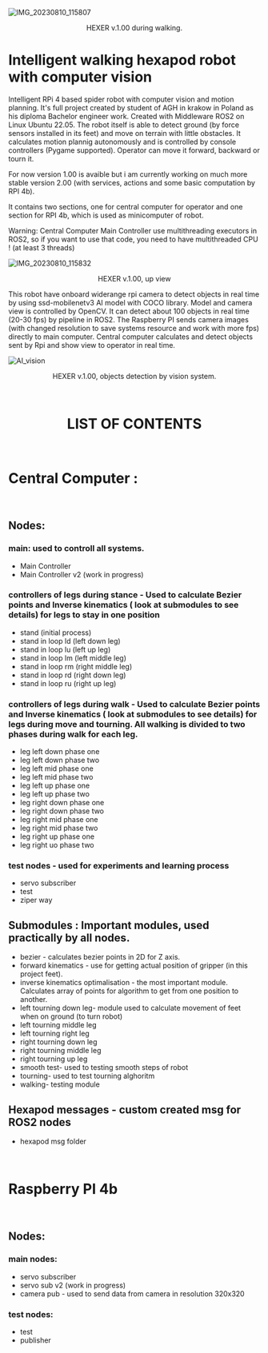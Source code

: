 
![IMG_20230810_115807](https://github.com/Vendicus/ROS2-Hexer-robot/assets/119676540/4b9171fd-d469-4a6f-a85f-2f3a48ee90b4)
<p align=center> HEXER v.1.00 during walking.</p>

# Intelligent walking hexapod robot with computer vision
Intelligent RPi 4 based spider robot with computer vision and motion planning. It's full project created by student of AGH in krakow in Poland as his diploma Bachelor engineer work. Created with Middleware ROS2 on Linux Ubuntu 22.05. The robot itself is able to detect ground (by force sensors installed in its feet) and move on terrain with little obstacles. It calculates motion plannig autonomously and is controlled by console controllers (Pygame supported). Operator can move it forward, backward or tourn it.

For now version 1.00 is avaible but i am currently working on much more stable version 2.00 (with services, actions and some basic computation by RPI 4b).

It contains two sections, one for central computer for operator and one section for RPI 4b, which is used as minicomputer of robot.

Warning: Central Computer Main Controller use multithreading executors in ROS2, so if you want to use that code, you need to have multithreaded CPU ! (at least 3 threads)


![IMG_20230810_115832](https://github.com/Vendicus/ROS2-Hexer-robot/assets/119676540/5f98e8f9-7055-4235-b04d-a6c150050d12)
<p align=center> HEXER v.1.00, up view</p>

This robot have onboard widerange rpi camera to detect objects in real time by using ssd-mobilenetv3 AI model with COCO library. Model and camera view is controlled by OpenCV. It can detect about 100 objects in real time (20-30 fps) by pipeline in ROS2. The Raspberry PI sends camera images (with changed resolution to save systems resource and work with more fps) directly to main computer. Central computer calculates and detect objects sent by Rpi and show view to operator in real time.

![AI_vision](https://github.com/Vendicus/ROS2-Hexer-robot/assets/119676540/903743ba-260d-451b-ad88-b83e77cc337b)
<p align=center> HEXER v.1.00, objects detection by vision system.</p>

</br>
<h1 align=center>LIST OF CONTENTS</h1>
</br>

# Central Computer :
</br>

## Nodes:
### main: used to controll all systems.
- Main Controller
- Main Controller v2 (work in progress)

### controllers of legs during stance - Used to calculate Bezier points and Inverse kinematics ( look at submodules to see details) for legs to stay in one position
- stand (initial process)
- stand in loop ld (left down leg)
- stand in loop lu (left up leg)
- stand in loop lm (left middle leg)
- stand in loop rm (right middle leg)
- stand in loop rd (right down leg)
- stand in loop ru (right up leg)

### controllers of legs during walk - Used to calculate Bezier points and Inverse kinematics ( look at submodules to see details) for legs during move and tourning. All walking is divided to two phases during walk for each leg.
- leg left down phase one 
- leg left down phase two
- leg left mid phase one
- leg left mid phase two
- leg left up phase one
- leg left up phase two
- leg right down phase one 
- leg right down phase two
- leg right mid phase one 
- leg right mid phase two
- leg right up phase one
- leg right uo phase two

### test nodes - used for experiments and learning process
- servo subscriber
- test
- ziper way

## Submodules : Important modules, used practically by all nodes.
- bezier - calculates bezier points in 2D for Z axis.
- forward kinematics - use for getting actual position of gripper (in this project feet).
- inverse kinematics optimalisation - the most important module. Calculates array of points for algorithm to get from one position to another.
- left tourning down leg- module used to calculate movement of feet when on ground (to turn robot)
- left tourning middle leg
- left tourning right leg
- right tourning down leg
- right tourning middle leg
- right tourning up leg
- smooth test- used to testing smooth steps of robot
- tourning- used to test tourning alghoritm
- walking- testing module

## Hexapod messages - custom created msg for ROS2 nodes
- hexapod msg folder

</br>

# Raspberry PI 4b 
</br>

## Nodes:
### main nodes:
- servo subscriber
- servo sub v2 (work in progress)
- camera pub - used to send data from camera in resolution 320x320

### test nodes:
- test
- publisher




